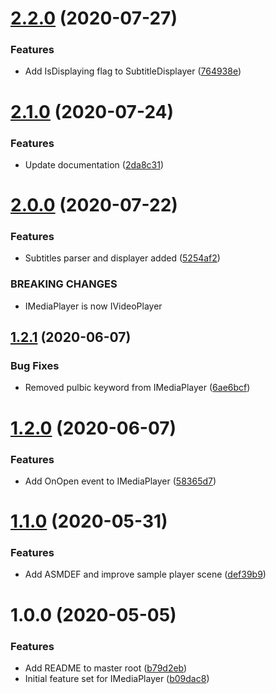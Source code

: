 # [2.2.0](https://github.com/adrenak/mediaplayer/compare/v2.1.0...v2.2.0) (2020-07-27)


### Features

* Add IsDisplaying flag to SubtitleDisplayer ([764938e](https://github.com/adrenak/mediaplayer/commit/764938ec65883802ab2f1d392ffc5c38dc3f4e6f))

# [2.1.0](https://github.com/adrenak/mediaplayer/compare/v2.0.0...v2.1.0) (2020-07-24)


### Features

* Update documentation ([2da8c31](https://github.com/adrenak/mediaplayer/commit/2da8c31fd3a5e36748853c0f66ea7b887c19e1ce))

# [2.0.0](https://github.com/adrenak/mediaplayer/compare/v1.2.1...v2.0.0) (2020-07-22)


### Features

* Subtitles parser and displayer added ([5254af2](https://github.com/adrenak/mediaplayer/commit/5254af20234a60e60e436a3ddeeb497a02e89fc0))


### BREAKING CHANGES

* IMediaPlayer is now IVideoPlayer

## [1.2.1](https://github.com/adrenak/mediaplayer/compare/v1.2.0...v1.2.1) (2020-06-07)


### Bug Fixes

* Removed pulbic keyword from IMediaPlayer ([6ae6bcf](https://github.com/adrenak/mediaplayer/commit/6ae6bcf6b56d8412c46413ea3d5e25a03ea035b7))

# [1.2.0](https://github.com/adrenak/unitymediaplayer/compare/v1.1.0...v1.2.0) (2020-06-07)


### Features

* Add OnOpen<string> event to IMediaPlayer ([58365d7](https://github.com/adrenak/unitymediaplayer/commit/58365d772a60fd31239d36f3ebdf6bd2cade869a))

# [1.1.0](https://github.com/adrenak/mediaplayer/compare/v1.0.0...v1.1.0) (2020-05-31)


### Features

* Add ASMDEF and improve sample player scene ([def39b9](https://github.com/adrenak/mediaplayer/commit/def39b9672cc55f354ca8d1a03ea48fa7dec25e8))

# 1.0.0 (2020-05-05)


### Features

* Add README to master root ([b79d2eb](https://github.com/adrenak/mediaplayer/commit/b79d2eb366455b5825616a836397b2a934607811))
* Initial feature set for IMediaPlayer ([b09dac8](https://github.com/adrenak/mediaplayer/commit/b09dac81bfdca0dc907b3c0f6072298b895cc33c))
